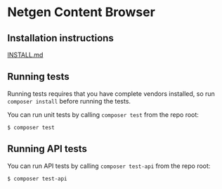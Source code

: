# Netgen Content Browser

## Installation instructions

[INSTALL.md](INSTALL.md)

## Running tests

Running tests requires that you have complete vendors installed, so run
`composer install` before running the tests.

You can run unit tests by calling `composer test` from the repo root:

```
$ composer test
```

## Running API tests

You can run API tests by calling `composer test-api` from the repo root:

```
$ composer test-api
```
